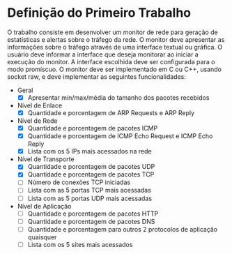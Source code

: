 # Definição do Primeiro Trabalho

O trabalho consiste em desenvolver um monitor de rede para geração de estatísticas e
alertas sobre o tráfego da rede. O monitor deve apresentar as informações sobre o tráfego
através de uma interface textual ou gráfica. O usuário deve informar a interface que deseja
monitorar ao iniciar a execução do monitor. A interface escolhida deve ser configurada
para o modo promíscuo. O monitor deve ser implementado em C ou C++, usando socket
raw, e deve implementar as seguintes funcionalidades:

- Geral
  - [x] Apresentar min/max/média do tamanho dos pacotes recebidos
- Nível de Enlace
  - [x] Quantidade e porcentagem de ARP Requests e ARP Reply
- Nível de Rede
  - [x] Quantidade e porcentagem de pacotes ICMP
  - [x] Quantidade e porcentagem de ICMP Echo Request e ICMP Echo Reply
  - [x] Lista com os 5 IPs mais acessados na rede
- Nível de Transporte
  - [x] Quantidade e porcentagem de pacotes UDP
  - [x] Quantidade e porcentagem de pacotes TCP
  - [ ] Número de conexões TCP iniciadas
  - [ ] Lista com as 5 portas TCP mais acessadas
  - [ ] Lista com as 5 portas UDP mais acessadas
- Nível de Aplicação
  - [ ] Quantidade e porcentagem de pacotes HTTP
  - [ ] Quantidade e porcentagem de pacotes DNS
  - [ ] Quantidade e porcentagem para outros 2 protocolos de aplicação quaisquer
  - [ ] Lista com os 5 sites mais acessados
